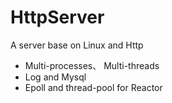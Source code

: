 # HttpServer

A server base on Linux and Http

- Multi-processes、 Multi-threads
- Log and Mysql
- Epoll and thread-pool for Reactor